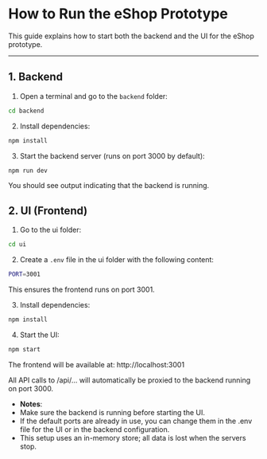 # How to Run the eShop Prototype

This guide explains how to start both the backend and the UI for the eShop prototype.

---

## 1. Backend

1. Open a terminal and go to the `backend` folder:

```bash
cd backend
```

2. Install dependencies:

```bash
npm install
```

3. Start the backend server (runs on port 3000 by default):

```bash
npm run dev
```

You should see output indicating that the backend is running.

## 2. UI (Frontend)

1. Go to the ui folder:

```bash
cd ui
```

2. Create a `.env` file in the ui folder with the following content:

```bash
PORT=3001
```

This ensures the frontend runs on port 3001.

3. Install dependencies:

```bash
npm install
```

4. Start the UI:

```bash
npm start
```

The frontend will be available at: http://localhost:3001

All API calls to /api/... will automatically be proxied to the backend running on port 3000.

* **Notes**:
* Make sure the backend is running before starting the UI.
* If the default ports are already in use, you can change them in the .env file for the UI or in the backend configuration.
* This setup uses an in-memory store; all data is lost when the servers stop.